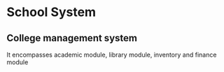 # School System
## College management system
It encompasses academic module, library module, inventory and finance module
